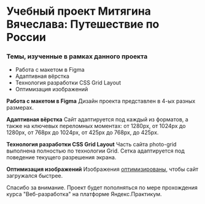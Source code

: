# Учебный проект Митягина Вячеслава: Путешествие по России

### Темы, изученные в рамках данного проекта
* Работа с макетом в Figma
* Адаптивная вёрстка
* Технология разработки CSS Grid Layout
* Оптимизация изображений

**Работа с макетом в Figma**
Дизайн проекта представлен в 4-ых разных размерах.

**Адаптивная вёрстка**
Сайт адаптируется под каждый из форматов, а также на ключевых переломных моментах:
от 1280px, от 1024px до 1280px, от 768px до 1024px, от 425px до 768px, до 425px.

**Технология разработки CSS Grid Layout**
Часть сайта photo-grid выполнена полностью по технологии Grid. Сетка адаптируется под поведение текущего разрешения экрана.

**Оптимизация изображений**
Изображения [оптимизированы](https://tinypng.com/), чтобы сайт загружался быстрее.

Спасибо за внимание. Проект будет пополняться по мере прохождения курса "Веб-разработка" на платформе Яндекс.Практикум.
